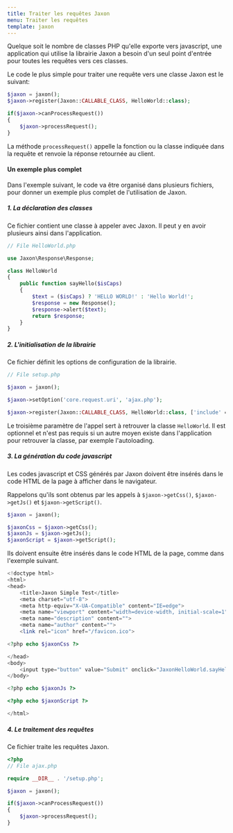 ```yaml
---
title: Traiter les requêtes Jaxon
menu: Traiter les requêtes
template: jaxon
---
```


Quelque soit le nombre de classes PHP qu'elle exporte vers javascript, une application qui utilise la librairie Jaxon a besoin d'un seul point d'entrée pour toutes les requêtes vers ces classes.

Le code le plus simple pour traiter une requête vers une classe Jaxon est le suivant:

```php
$jaxon = jaxon();
$jaxon->register(Jaxon::CALLABLE_CLASS, HelloWorld::class);

if($jaxon->canProcessRequest())
{
    $jaxon->processRequest();
}
```

La méthode `processRequest()` appelle la fonction ou la classe indiquée dans la requête et renvoie la réponse retournée au client.

#### Un exemple plus complet

Dans l'exemple suivant, le code va être organisé dans plusieurs fichiers, pour donner un exemple plus complet de l'utilisation de Jaxon.

##### 1. La déclaration des classes

Ce fichier contient une classe à appeler avec Jaxon.
Il peut y en avoir plusieurs ainsi dans l'application.

```php
// File HelloWorld.php

use Jaxon\Response\Response;

class HelloWorld
{
    public function sayHello($isCaps)
    {
        $text = ($isCaps) ? 'HELLO WORLD!' : 'Hello World!';
        $response = new Response();
        $response->alert($text);
        return $response;
    }
}
```

##### 2. L'initialisation de la librairie

Ce fichier définit les options de configuration de la librairie.

```php
// File setup.php

$jaxon = jaxon();

$jaxon->setOption('core.request.uri', 'ajax.php');

$jaxon->register(Jaxon::CALLABLE_CLASS, HelloWorld::class, ['include' => __DIR__ . '/HelloWorld.php']);
```

Le troisième paramètre de l'appel sert à retrouver la classe `HelloWorld`.
Il est optionnel et n'est pas requis si un autre moyen existe dans l'application pour retrouver la classe, par exemple l'autoloading.

##### 3. La génération du code javascript

Les codes javascript et CSS générés par Jaxon doivent être insérés dans le code HTML de la page à afficher dans le navigateur.

Rappelons qu'ils sont obtenus par les appels à `$jaxon->getCss()`, `$jaxon->getJs()` et `$jaxon->getScript()`.

```php
$jaxon = jaxon();

$jaxonCss = $jaxon->getCss();
$jaxonJs = $jaxon->getJs();
$jaxonScript = $jaxon->getScript();
```

Ils doivent ensuite être insérés dans le code HTML de la page, comme dans l'exemple suivant.

```php
<!doctype html>
<html>
<head>
    <title>Jaxon Simple Test</title>
    <meta charset="utf-8">
    <meta http-equiv="X-UA-Compatible" content="IE=edge">
    <meta name="viewport" content="width=device-width, initial-scale=1">
    <meta name="description" content="">
    <meta name="author" content="">
    <link rel="icon" href="/favicon.ico">

<?php echo $jaxonCss ?>

</head>
<body>
    <input type="button" value="Submit" onclick="JaxonHelloWorld.sayHello(1);return false;" />
</body>

<?php echo $jaxonJs ?>

<?php echo $jaxonScript ?>

</html>
```

##### 4. Le traitement des requêtes

Ce fichier traite les requêtes Jaxon.

```php
<?php
// File ajax.php

require __DIR__ . '/setup.php';

$jaxon = jaxon();

if($jaxon->canProcessRequest())
{
    $jaxon->processRequest();
}
```
